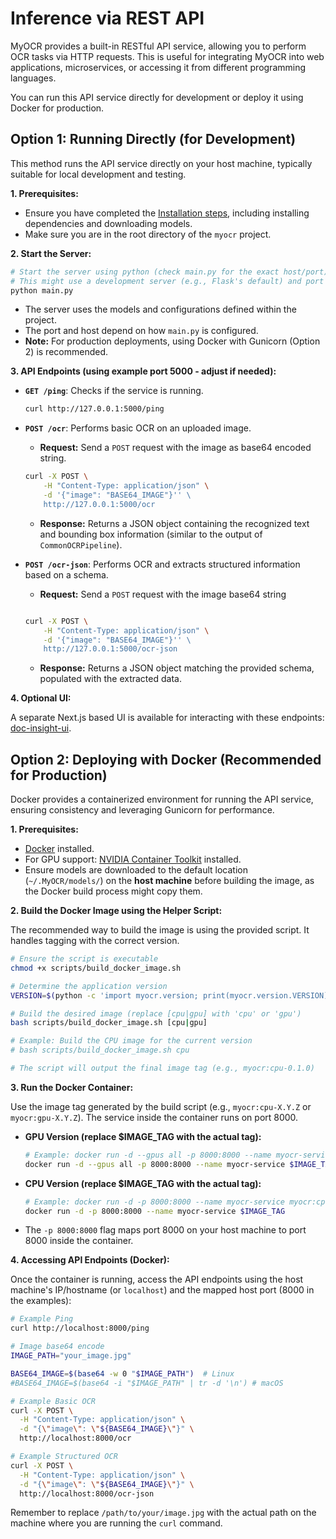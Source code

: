 # Inference via REST API

MyOCR provides a built-in RESTful API service, allowing you to perform OCR tasks via HTTP requests. This is useful for integrating MyOCR into web applications, microservices, or accessing it from different programming languages.

You can run this API service directly for development or deploy it using Docker for production.

## Option 1: Running Directly (for Development)

This method runs the API service directly on your host machine, typically suitable for local development and testing.

**1. Prerequisites:**

*   Ensure you have completed the [Installation steps](../getting-started/installation.md), including installing dependencies and downloading models.
*   Make sure you are in the root directory of the `myocr` project.

**2. Start the Server:**

```bash
# Start the server using python (check main.py for the exact host/port)
# This might use a development server (e.g., Flask's default) and port (e.g., 5000).
python main.py 
```

*   The server uses the models and configurations defined within the project.
*   The port and host depend on how `main.py` is configured.
*   **Note:** For production deployments, using Docker with Gunicorn (Option 2) is recommended.

**3. API Endpoints (using example port 5000 - adjust if needed):**

*   **`GET /ping`**: Checks if the service is running.
    ```bash
    curl http://127.0.0.1:5000/ping
    ```

*   **`POST /ocr`**: Performs basic OCR on an uploaded image.
    *   **Request:** Send a `POST` request with the image as base64 encoded string.
    ```bash
    curl -X POST \
        -H "Content-Type: application/json" \
        -d '{"image": "BASE64_IMAGE"}'' \
        http://127.0.0.1:5000/ocr
    ```

    *   **Response:** Returns a JSON object containing the recognized text and bounding box information (similar to the output of `CommonOCRPipeline`).
    
*   **`POST /ocr-json`**: Performs OCR and extracts structured information based on a schema.
    *   **Request:** Send a `POST` request with the image base64 string
        
    ```bash

    curl -X POST \
        -H "Content-Type: application/json" \
        -d '{"image": "BASE64_IMAGE"}'' \
        http://127.0.0.1:5000/ocr-json
    ```

    *   **Response:** Returns a JSON object matching the provided schema, populated with the extracted data.

**4. Optional UI:**

A separate Next.js based UI is available for interacting with these endpoints: [doc-insight-ui](https://github.com/robbyzhaox/doc-insight-ui).

## Option 2: Deploying with Docker (Recommended for Production)

Docker provides a containerized environment for running the API service, ensuring consistency and leveraging Gunicorn for performance.

**1. Prerequisites:**

*   [Docker](https://docs.docker.com/get-docker/) installed.
*   For GPU support: [NVIDIA Container Toolkit](https://docs.nvidia.com/datacenter/cloud-native/container-toolkit/latest/install-guide.html) installed.
*   Ensure models are downloaded to the default location (`~/.MyOCR/models/`) on the **host machine** before building the image, as the Docker build process might copy them.

**2. Build the Docker Image using the Helper Script:**

The recommended way to build the image is using the provided script. It handles tagging with the correct version.

```bash
# Ensure the script is executable
chmod +x scripts/build_docker_image.sh

# Determine the application version
VERSION=$(python -c 'import myocr.version; print(myocr.version.VERSION)')

# Build the desired image (replace [cpu|gpu] with 'cpu' or 'gpu')
bash scripts/build_docker_image.sh [cpu|gpu]

# Example: Build the CPU image for the current version
# bash scripts/build_docker_image.sh cpu 

# The script will output the final image tag (e.g., myocr:cpu-0.1.0)
```

**3. Run the Docker Container:**

Use the image tag generated by the build script (e.g., `myocr:cpu-X.Y.Z` or `myocr:gpu-X.Y.Z`). The service inside the container runs on port 8000.

*   **GPU Version (replace $IMAGE_TAG with the actual tag):**
    ```bash
    # Example: docker run -d --gpus all -p 8000:8000 --name myocr-service myocr:gpu-0.1.0
    docker run -d --gpus all -p 8000:8000 --name myocr-service $IMAGE_TAG
    ```
*   **CPU Version (replace $IMAGE_TAG with the actual tag):**
    ```bash
    # Example: docker run -d -p 8000:8000 --name myocr-service myocr:cpu-0.1.0
    docker run -d -p 8000:8000 --name myocr-service $IMAGE_TAG
    ```
*   The `-p 8000:8000` flag maps port 8000 on your host machine to port 8000 inside the container.

**4. Accessing API Endpoints (Docker):**

Once the container is running, access the API endpoints using the host machine's IP/hostname (or `localhost`) and the mapped host port (8000 in the examples):

```bash
# Example Ping
curl http://localhost:8000/ping 

# Image base64 encode
IMAGE_PATH="your_image.jpg"

BASE64_IMAGE=$(base64 -w 0 "$IMAGE_PATH")  # Linux
#BASE64_IMAGE=$(base64 -i "$IMAGE_PATH" | tr -d '\n') # macOS

# Example Basic OCR
curl -X POST \
  -H "Content-Type: application/json" \
  -d "{\"image\": \"${BASE64_IMAGE}\"}" \
  http://localhost:8000/ocr

# Example Structured OCR
curl -X POST \
  -H "Content-Type: application/json" \
  -d "{\"image\": \"${BASE64_IMAGE}\"}" \
  http://localhost:8000/ocr-json
```

Remember to replace `/path/to/your/image.jpg` with the actual path on the machine where you are running the `curl` command.